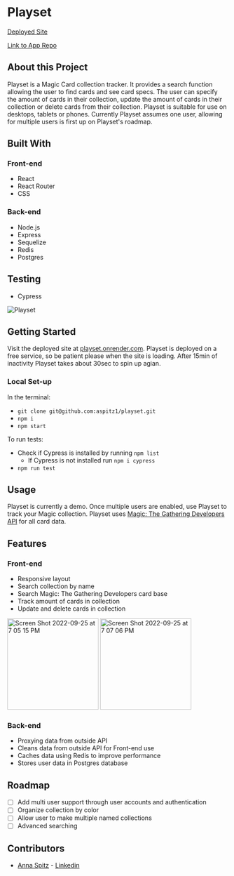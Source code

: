 # Playset

[Deployed Site](https://playset.onrender.com/)

[Link to App Repo](https://github.com/aspitz1/playset)
## About this Project
Playset is a Magic Card collection tracker. It provides a search function allowing the user to find cards and see card specs. The user can specify the amount of cards in their collection, update the amount of cards in their collection or delete cards from their collection. Playset is suitable for use on desktops, tablets or phones. Currently Playset assumes one user, allowing for multiple users is first up on Playset's roadmap.

## Built With
### Front-end
* React
* React Router
* CSS

### Back-end
* Node.js
* Express
* Sequelize
* Redis
* Postgres

## Testing
* Cypress

![Playset](https://user-images.githubusercontent.com/95593550/192172039-b63dbc61-9888-4aec-839b-351b3f5d450a.gif)

## Getting Started
Visit the deployed site at [playset.onrender.com](https://playset.onrender.com/). Playset is deployed on a free service, so be patient please when the site is loading. After 15min of inactivity Playset takes about 30sec to spin up agian.
### Local Set-up
In the terminal: 
* `git clone git@github.com:aspitz1/playset.git`
* `npm i`
* `npm start`

To run tests: 
* Check if Cypress is installed by running `npm list`
  * If Cypress is not installed run `npm i cypress`
* `npm run test`

## Usage
Playset is currently a demo. Once multiple users are enabled, use Playset to track your Magic collection. Playset uses [Magic: The Gathering Developers API](https://docs.magicthegathering.io/) for all card data.

## Features 
### Front-end
* Responsive layout 
* Search collection by name
* Search Magic: The Gathering Developers card base 
* Track amount of cards in collection
* Update and delete cards in collection

<img width="208" alt="Screen Shot 2022-09-25 at 7 05 15 PM" src="https://user-images.githubusercontent.com/95593550/192172599-b4de6e41-5a38-4fd2-81a3-a2760ea95e1d.png">
<img width="208" alt="Screen Shot 2022-09-25 at 7 07 06 PM" src="https://user-images.githubusercontent.com/95593550/192172608-cf967fa6-9a51-416b-b927-0307b95e670b.png">



### Back-end 
* Proxying data from outside API
* Cleans data from outside API for Front-end use
* Caches data using Redis to improve performance 
* Stores user data in Postgres database

## Roadmap
- [ ] Add multi user support through user accounts and authentication
- [ ] Organize collection by color
- [ ] Allow user to make multiple named collections
- [ ] Advanced searching

## Contributors
* [Anna Spitz](https://github.com/aspitz1) - [Linkedin](https://www.linkedin.com/in/aspitz1/)
